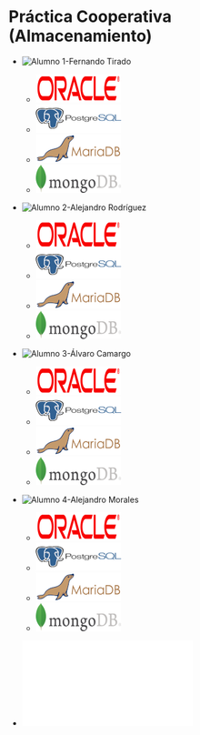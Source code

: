 # Práctica Cooperativa (Almacenamiento)

[logoOracle]: /fotos/Oracle2.png
[logoPostgres]: /fotos/PostgreSQL2.png
[logoMariaDB]: /fotos/MariaDB2.png
[logoMongoDB]: /fotos/MongoDB2.png
[OracleFer]: https://github.com/ftiradob/Gestion_almacenamiento_BBDD#oracle
[PostgresFer]:https://github.com/ftiradob/Gestion_almacenamiento_BBDD#postgresql
[MariaDBFer]:https://github.com/ftiradob/Gestion_almacenamiento_BBDD#mariadb
[MongoDBFer]:https://github.com/ftiradob/Gestion_almacenamiento_BBDD#mongodb
[OracleAleR]:https://github.com/alexrr12341/Almacenamiento_BBDD_Alumno2#oracle
[PostgresAleR]:https://github.com/alexrr12341/Almacenamiento_BBDD_Alumno2#postgres
[MariaDBAleR]:https://github.com/alexrr12341/Almacenamiento_BBDD_Alumno2#mysql
[MongoDBAleR]:https://github.com/alexrr12341/Almacenamiento_BBDD_Alumno2#mongodb
[OracleAleM]:https://github.com/MoralG/Gestion_del_Almacenamiento_BBDD/blob/master/AlejandroM_Individual.md#oracle
[PostgresAleM]:https://github.com/MoralG/Gestion_del_Almacenamiento_BBDD/blob/master/AlejandroM_Individual.md#postgres
[MariaDBAleM]:https://github.com/MoralG/Gestion_del_Almacenamiento_BBDD/blob/master/AlejandroM_Individual.md#mysql
[MongoDBAleM]:https://github.com/MoralG/Gestion_del_Almacenamiento_BBDD/blob/master/AlejandroM_Individual.md#mongodb
[OracleAlv]:https://github.com/alvarocn/practica5-almacenamiento-alumno3/blob/master/practica5-alumno3.md#oracle
[PostgresAlv]:https://github.com/alvarocn/practica5-almacenamiento-alumno3/blob/master/practica5-alumno3.md#postgresql
[MariaDBAlv]:https://github.com/alvarocn/practica5-almacenamiento-alumno3/blob/master/practica5-alumno3.md#mysql
[MongoDBAlv]:https://github.com/alvarocn/practica5-almacenamiento-alumno3/blob/master/practica5-alumno3.md#mongodb

* ![Alumno 1-Fernando Tirado](https://github.com/ftiradob)
	* [![logoOracleFer][logoOracle]][OracleFer]
	* [![logoPostgresFer][logoPostgres]][PostgresFer]
	* [![logoMariadbFer][logoMariaDB]][MariaDBFer]
	* [![logoMongoDBFer][logoMongoDB]][MongoDBFer]

* ![Alumno 2-Alejandro Rodríguez](https://github.com/alexrr12341)
	* [![logoOracleAleR][logoOracle]][OracleAleR]
	* [![logoPostgresAleR][logoPostgres]][PostgresAleR]
	* [![logoMariadbAleR][logoMariaDB]][MariaDBAleR]
	* [![logoMongoDBAleR][logoMongoDB]][MongoDBAleR]

* ![Alumno 3-Álvaro Camargo](https://github.com/alvarocn)
	* [![logoOracleAlv][logoOracle]][OracleAlv]
	* [![logoPostgresAlv][logoPostgres]][PostgresAlv]
	* [![logoMariaDBAlv][logoMariaDB]][MariaDBAlv]
	* [![logoMongoDBAlv][logoMongoDB]][MongoDBAlv]

* ![Alumno 4-Alejandro Morales](https://github.com/moralg)
	* [![logoOracleAleM][logoOracle]][OracleAleM]
	* [![logoPostgresAleM][logoPostgres]][PostgresAleM]
	* [![logoMariadbAleM][logoMariaDB]][MariaDBAleM]
	* [![logoMongoDBAleM][logoMongoDB]][MongoDBAleM]



* ![Parte grupal](/Grupal/Grupal.md)



